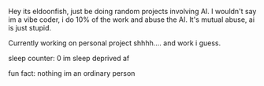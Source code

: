 Hey its eldoonfish, just be doing random projects involving AI. I wouldn't say im a vibe coder, i do 10% of the work and abuse the AI. It's mutual abuse, ai is just stupid.

Currently working on personal project shhhh.... and work i guess. 

sleep counter: 0 im sleep deprived af

fun fact: nothing im an ordinary person

<!--
**Izzuddin101/Izzuddin101** is a ✨ _special_ ✨ repository because its `README.md` (this file) appears on your GitHub profile.

Here are some ideas to get you started:

- 🔭 I’m currently working on ...
- 🌱 I’m currently learning ...
- 👯 I’m looking to collaborate on ...
- 🤔 I’m looking for help with ...
- 💬 Ask me about ...
- 📫 How to reach me: ...
- 😄 Pronouns: ...
- ⚡ Fun fact: ...
-->
